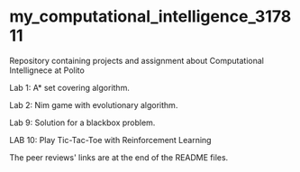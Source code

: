 # my_computational_intelligence_317811
Repository containing projects and assignment about Computational Intellignece at Polito

Lab 1: A* set covering algorithm.

Lab 2: Nim game with evolutionary algorithm.

Lab 9: Solution for a blackbox problem.

LAB 10: Play Tic-Tac-Toe with Reinforcement Learning

The peer reviews' links are at the end of the README files. 
